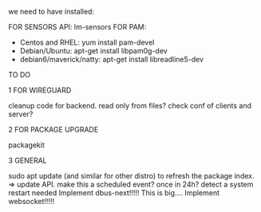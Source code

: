 we need to have installed:

FOR SENSORS API: lm-sensors
FOR PAM:

- Centos and RHEL: yum install pam-devel
- Debian/Ubuntu: apt-get install libpam0g-dev
- debian6/maverick/natty: apt-get install libreadline5-dev


TO DO

1 FOR WIREGUARD

cleanup code for backend.
read only from files?
check conf of clients and server?

2 FOR PACKAGE UPGRADE

packagekit

3 GENERAL

sudo apt update (and similar for other distro) to refresh the package index. => update API. make this a scheduled event? once in 24h?
detect a system restart needed
Implement dbus-next!!!!! This is big....
Implement websocket!!!!!
